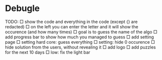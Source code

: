 # Debugle

TODO:
□ show the code and everything in the code (except {} are redacted)
□ on the left you can enter the letter and it will show the occurence (and how many times)
□ goal is to guess the name of the algo
□ add progress bar to show how much you managed to guess
□ add setting page
□ setting hard core: guess everything
□ setting: hide 0 occurence
□ hide solution from the users, without revealing it
□ add logo
□ add puzzles for the next 10 days
□ low: fix the light bar
